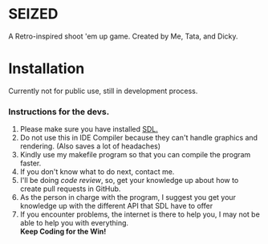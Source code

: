 # SEIZED
A Retro-inspired shoot 'em up game. Created by Me, Tata, and Dicky.

# Installation 
Currently not for public use, still in development process.

### Instructions for the devs.
1. Please make sure you have installed [SDL.](https://wiki.libsdl.org/Installation)
2. Do not use this in IDE Compiler because they can't handle graphics and rendering. (Also saves a lot of headaches)
3. Kindly use my makefile program so that you can compile the program faster.
4. If you don't know what to do next, contact me.
5. I'll be doing *code review*, so, get your knowledge up about how to create pull requests in GitHub.
6. As the person in charge with the program, I suggest you get your knowledge up with the different API that SDL have to offer
7. If you encounter problems, the internet is there to help you, I may not be able to help you with everything. <br>
**Keep Coding for the Win!**
